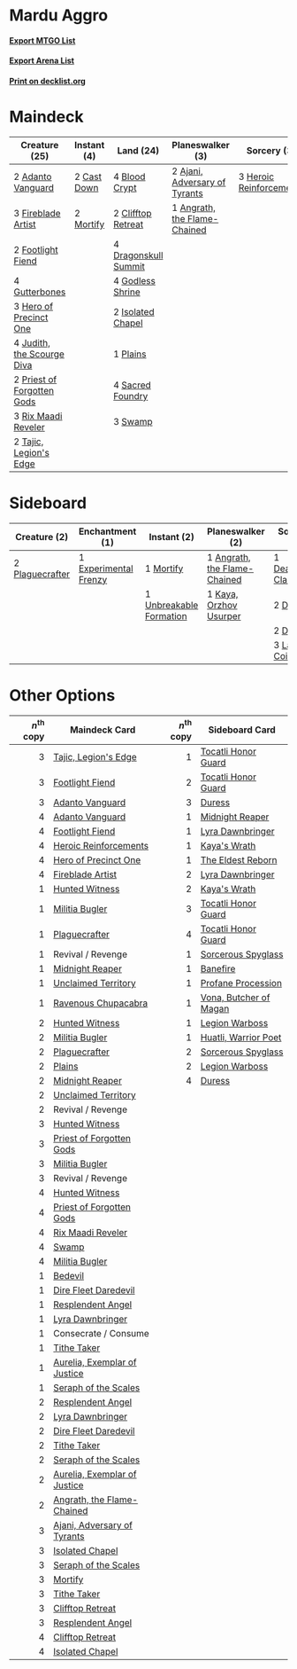 # Mardu Aggro

#### [Export MTGO List](../collection/Mardu%20Aggro/Mardu%20Aggro.txt)
#### [Export Arena List](../collection/Mardu%20Aggro/Mardu%20Aggro_arena.txt)
#### [Print on decklist.org](http://decklist.org/?deckmain=2%09Adanto%20Vanguard%0A2%09Ajani,%20Adversary%20of%20Tyrants%0A1%09Angrath,%20the%20Flame-Chained%0A4%09Blood%20Crypt%0A1%09Carnival%20/%20Carnage%0A2%09Cast%20Down%0A2%09Clifftop%20Retreat%0A4%09Dragonskull%20Summit%0A3%09Fireblade%20Artist%0A2%09Footlight%20Fiend%0A4%09Godless%20Shrine%0A4%09Gutterbones%0A3%09Hero%20of%20Precinct%20One%0A3%09Heroic%20Reinforcements%0A2%09Isolated%20Chapel%0A4%09Judith,%20the%20Scourge%20Diva%0A2%09Mortify%0A1%09Plains%0A2%09Priest%20of%20Forgotten%20Gods%0A3%09Rix%20Maadi%20Reveler%0A4%09Sacred%20Foundry%0A3%09Swamp%0A2%09Tajic,%20Legion's%20Edge&deckside=1%09Angrath,%20the%20Flame-Chained%0A1%09Deafening%20Clarion%0A2%09Drill%20Bit%0A2%09Duress%0A1%09Experimental%20Frenzy%0A1%09Kaya,%20Orzhov%20Usurper%0A3%09Lava%20Coil%0A1%09Mortify%0A2%09Plaguecrafter%0A1%09Unbreakable%20Formation)
# Maindeck

|                                            Creature (25)                                            |                                     Instant (4)                                      |                                           Land (24)                                           |                                            Planeswalker (3)                                            |                                           Sorcery (3)                                            |    Unknown (1)     |
|-----------------------------------------------------------------------------------------------------|--------------------------------------------------------------------------------------|-----------------------------------------------------------------------------------------------|--------------------------------------------------------------------------------------------------------|--------------------------------------------------------------------------------------------------|--------------------|
|2 [Adanto Vanguard](http://gatherer.wizards.com/Pages/Card/Details.aspx?multiverseid=435152)         |2 [Cast Down](http://gatherer.wizards.com/Pages/Card/Details.aspx?multiverseid=442969)|4 [Blood Crypt](http://gatherer.wizards.com/Pages/Card/Details.aspx?multiverseid=97102)        |2 [Ajani, Adversary of Tyrants](http://gatherer.wizards.com/Pages/Card/Details.aspx?multiverseid=447139)|3 [Heroic Reinforcements](http://gatherer.wizards.com/Pages/Card/Details.aspx?multiverseid=447353)|1 Carnival / Carnage|
|3 [Fireblade Artist](http://gatherer.wizards.com/Pages/Card/Details.aspx?multiverseid=457316)        |2 [Mortify](http://gatherer.wizards.com/Pages/Card/Details.aspx?multiverseid=420829)  |2 [Clifftop Retreat](http://gatherer.wizards.com/Pages/Card/Details.aspx?multiverseid=443127)  |1 [Angrath, the Flame-Chained](http://gatherer.wizards.com/Pages/Card/Details.aspx?multiverseid=439809) |                                                                                                  |                    |
|2 [Footlight Fiend](http://gatherer.wizards.com/Pages/Card/Details.aspx?multiverseid=457360)         |                                                                                      |4 [Dragonskull Summit](http://gatherer.wizards.com/Pages/Card/Details.aspx?multiverseid=420909)|                                                                                                        |                                                                                                  |                    |
|4 [Gutterbones](http://gatherer.wizards.com/Pages/Card/Details.aspx?multiverseid=457220)             |                                                                                      |4 [Godless Shrine](http://gatherer.wizards.com/Pages/Card/Details.aspx?multiverseid=405099)    |                                                                                                        |                                                                                                  |                    |
|3 [Hero of Precinct One](http://gatherer.wizards.com/Pages/Card/Details.aspx?multiverseid=457155)    |                                                                                      |2 [Isolated Chapel](http://gatherer.wizards.com/Pages/Card/Details.aspx?multiverseid=443129)   |                                                                                                        |                                                                                                  |                    |
|4 [Judith, the Scourge Diva](http://gatherer.wizards.com/Pages/Card/Details.aspx?multiverseid=457329)|                                                                                      |1 [Plains](http://gatherer.wizards.com/Pages/Card/Details.aspx?multiverseid=439856)            |                                                                                                        |                                                                                                  |                    |
|2 [Priest of Forgotten Gods](http://gatherer.wizards.com/Pages/Card/Details.aspx?multiverseid=457227)|                                                                                      |4 [Sacred Foundry](http://gatherer.wizards.com/Pages/Card/Details.aspx?multiverseid=405106)    |                                                                                                        |                                                                                                  |                    |
|3 [Rix Maadi Reveler](http://gatherer.wizards.com/Pages/Card/Details.aspx?multiverseid=457253)       |                                                                                      |3 [Swamp](http://gatherer.wizards.com/Pages/Card/Details.aspx?multiverseid=439858)             |                                                                                                        |                                                                                                  |                    |
|2 [Tajic, Legion's Edge](http://gatherer.wizards.com/Pages/Card/Details.aspx?multiverseid=452954)    |                                                                                      |                                                                                               |                                                                                                        |                                                                                                  |                    |


# Sideboard

|                                       Creature (2)                                       |                                        Enchantment (1)                                         |                                           Instant (2)                                            |                                           Planeswalker (2)                                            |                                         Sorcery (8)                                          |
|------------------------------------------------------------------------------------------|------------------------------------------------------------------------------------------------|--------------------------------------------------------------------------------------------------|-------------------------------------------------------------------------------------------------------|----------------------------------------------------------------------------------------------|
|2 [Plaguecrafter](http://gatherer.wizards.com/Pages/Card/Details.aspx?multiverseid=452832)|1 [Experimental Frenzy](http://gatherer.wizards.com/Pages/Card/Details.aspx?multiverseid=452849)|1 [Mortify](http://gatherer.wizards.com/Pages/Card/Details.aspx?multiverseid=420829)              |1 [Angrath, the Flame-Chained](http://gatherer.wizards.com/Pages/Card/Details.aspx?multiverseid=439809)|1 [Deafening Clarion](http://gatherer.wizards.com/Pages/Card/Details.aspx?multiverseid=452915)|
|                                                                                          |                                                                                                |1 [Unbreakable Formation](http://gatherer.wizards.com/Pages/Card/Details.aspx?multiverseid=457173)|1 [Kaya, Orzhov Usurper](http://gatherer.wizards.com/Pages/Card/Details.aspx?multiverseid=457330)      |2 [Drill Bit](http://gatherer.wizards.com/Pages/Card/Details.aspx?multiverseid=457217)        |
|                                                                                          |                                                                                                |                                                                                                  |                                                                                                       |2 [Duress](http://gatherer.wizards.com/Pages/Card/Details.aspx?multiverseid=14557)            |
|                                                                                          |                                                                                                |                                                                                                  |                                                                                                       |3 [Lava Coil](http://gatherer.wizards.com/Pages/Card/Details.aspx?multiverseid=452858)        |


# Other Options

|*n*<sup>th</sup> copy|                                             Maindeck Card                                             |*n*<sup>th</sup> copy|                                         Sideboard Card                                          |
|--------------------:|-------------------------------------------------------------------------------------------------------|--------------------:|-------------------------------------------------------------------------------------------------|
|                    3|[Tajic, Legion's Edge](http://gatherer.wizards.com/Pages/Card/Details.aspx?multiverseid=452954)        |                    1|[Tocatli Honor Guard](http://gatherer.wizards.com/Pages/Card/Details.aspx?multiverseid=435194)   |
|                    3|[Footlight Fiend](http://gatherer.wizards.com/Pages/Card/Details.aspx?multiverseid=457360)             |                    2|[Tocatli Honor Guard](http://gatherer.wizards.com/Pages/Card/Details.aspx?multiverseid=435194)   |
|                    3|[Adanto Vanguard](http://gatherer.wizards.com/Pages/Card/Details.aspx?multiverseid=435152)             |                    3|[Duress](http://gatherer.wizards.com/Pages/Card/Details.aspx?multiverseid=14557)                 |
|                    4|[Adanto Vanguard](http://gatherer.wizards.com/Pages/Card/Details.aspx?multiverseid=435152)             |                    1|[Midnight Reaper](http://gatherer.wizards.com/Pages/Card/Details.aspx?multiverseid=452827)       |
|                    4|[Footlight Fiend](http://gatherer.wizards.com/Pages/Card/Details.aspx?multiverseid=457360)             |                    1|[Lyra Dawnbringer](http://gatherer.wizards.com/Pages/Card/Details.aspx?multiverseid=442914)      |
|                    4|[Heroic Reinforcements](http://gatherer.wizards.com/Pages/Card/Details.aspx?multiverseid=447353)       |                    1|[Kaya's Wrath](http://gatherer.wizards.com/Pages/Card/Details.aspx?multiverseid=457331)          |
|                    4|[Hero of Precinct One](http://gatherer.wizards.com/Pages/Card/Details.aspx?multiverseid=457155)        |                    1|[The Eldest Reborn](http://gatherer.wizards.com/Pages/Card/Details.aspx?multiverseid=442978)     |
|                    4|[Fireblade Artist](http://gatherer.wizards.com/Pages/Card/Details.aspx?multiverseid=457316)            |                    2|[Lyra Dawnbringer](http://gatherer.wizards.com/Pages/Card/Details.aspx?multiverseid=442914)      |
|                    1|[Hunted Witness](http://gatherer.wizards.com/Pages/Card/Details.aspx?multiverseid=452765)              |                    2|[Kaya's Wrath](http://gatherer.wizards.com/Pages/Card/Details.aspx?multiverseid=457331)          |
|                    1|[Militia Bugler](http://gatherer.wizards.com/Pages/Card/Details.aspx?multiverseid=447165)              |                    3|[Tocatli Honor Guard](http://gatherer.wizards.com/Pages/Card/Details.aspx?multiverseid=435194)   |
|                    1|[Plaguecrafter](http://gatherer.wizards.com/Pages/Card/Details.aspx?multiverseid=452832)               |                    4|[Tocatli Honor Guard](http://gatherer.wizards.com/Pages/Card/Details.aspx?multiverseid=435194)   |
|                    1|Revival / Revenge                                                                                      |                    1|[Sorcerous Spyglass](http://gatherer.wizards.com/Pages/Card/Details.aspx?multiverseid=435407)    |
|                    1|[Midnight Reaper](http://gatherer.wizards.com/Pages/Card/Details.aspx?multiverseid=452827)             |                    1|[Banefire](http://gatherer.wizards.com/Pages/Card/Details.aspx?multiverseid=186613)              |
|                    1|[Unclaimed Territory](http://gatherer.wizards.com/Pages/Card/Details.aspx?multiverseid=435419)         |                    1|[Profane Procession](http://gatherer.wizards.com/Pages/Card/Details.aspx?multiverseid=439826)    |
|                    1|[Ravenous Chupacabra](http://gatherer.wizards.com/Pages/Card/Details.aspx?multiverseid=442093)         |                    1|[Vona, Butcher of Magan](http://gatherer.wizards.com/Pages/Card/Details.aspx?multiverseid=435387)|
|                    2|[Hunted Witness](http://gatherer.wizards.com/Pages/Card/Details.aspx?multiverseid=452765)              |                    1|[Legion Warboss](http://gatherer.wizards.com/Pages/Card/Details.aspx?multiverseid=452859)        |
|                    2|[Militia Bugler](http://gatherer.wizards.com/Pages/Card/Details.aspx?multiverseid=447165)              |                    1|[Huatli, Warrior Poet](http://gatherer.wizards.com/Pages/Card/Details.aspx?multiverseid=435380)  |
|                    2|[Plaguecrafter](http://gatherer.wizards.com/Pages/Card/Details.aspx?multiverseid=452832)               |                    2|[Sorcerous Spyglass](http://gatherer.wizards.com/Pages/Card/Details.aspx?multiverseid=435407)    |
|                    2|[Plains](http://gatherer.wizards.com/Pages/Card/Details.aspx?multiverseid=439856)                      |                    2|[Legion Warboss](http://gatherer.wizards.com/Pages/Card/Details.aspx?multiverseid=452859)        |
|                    2|[Midnight Reaper](http://gatherer.wizards.com/Pages/Card/Details.aspx?multiverseid=452827)             |                    4|[Duress](http://gatherer.wizards.com/Pages/Card/Details.aspx?multiverseid=14557)                 |
|                    2|[Unclaimed Territory](http://gatherer.wizards.com/Pages/Card/Details.aspx?multiverseid=435419)         |                     |                                                                                                 |
|                    2|Revival / Revenge                                                                                      |                     |                                                                                                 |
|                    3|[Hunted Witness](http://gatherer.wizards.com/Pages/Card/Details.aspx?multiverseid=452765)              |                     |                                                                                                 |
|                    3|[Priest of Forgotten Gods](http://gatherer.wizards.com/Pages/Card/Details.aspx?multiverseid=457227)    |                     |                                                                                                 |
|                    3|[Militia Bugler](http://gatherer.wizards.com/Pages/Card/Details.aspx?multiverseid=447165)              |                     |                                                                                                 |
|                    3|Revival / Revenge                                                                                      |                     |                                                                                                 |
|                    4|[Hunted Witness](http://gatherer.wizards.com/Pages/Card/Details.aspx?multiverseid=452765)              |                     |                                                                                                 |
|                    4|[Priest of Forgotten Gods](http://gatherer.wizards.com/Pages/Card/Details.aspx?multiverseid=457227)    |                     |                                                                                                 |
|                    4|[Rix Maadi Reveler](http://gatherer.wizards.com/Pages/Card/Details.aspx?multiverseid=457253)           |                     |                                                                                                 |
|                    4|[Swamp](http://gatherer.wizards.com/Pages/Card/Details.aspx?multiverseid=439858)                       |                     |                                                                                                 |
|                    4|[Militia Bugler](http://gatherer.wizards.com/Pages/Card/Details.aspx?multiverseid=447165)              |                     |                                                                                                 |
|                    1|[Bedevil](http://gatherer.wizards.com/Pages/Card/Details.aspx?multiverseid=457301)                     |                     |                                                                                                 |
|                    1|[Dire Fleet Daredevil](http://gatherer.wizards.com/Pages/Card/Details.aspx?multiverseid=439756)        |                     |                                                                                                 |
|                    1|[Resplendent Angel](http://gatherer.wizards.com/Pages/Card/Details.aspx?multiverseid=447170)           |                     |                                                                                                 |
|                    1|[Lyra Dawnbringer](http://gatherer.wizards.com/Pages/Card/Details.aspx?multiverseid=442914)            |                     |                                                                                                 |
|                    1|Consecrate / Consume                                                                                   |                     |                                                                                                 |
|                    1|[Tithe Taker](http://gatherer.wizards.com/Pages/Card/Details.aspx?multiverseid=457171)                 |                     |                                                                                                 |
|                    1|[Aurelia, Exemplar of Justice](http://gatherer.wizards.com/Pages/Card/Details.aspx?multiverseid=452903)|                     |                                                                                                 |
|                    1|[Seraph of the Scales](http://gatherer.wizards.com/Pages/Card/Details.aspx?multiverseid=457349)        |                     |                                                                                                 |
|                    2|[Resplendent Angel](http://gatherer.wizards.com/Pages/Card/Details.aspx?multiverseid=447170)           |                     |                                                                                                 |
|                    2|[Lyra Dawnbringer](http://gatherer.wizards.com/Pages/Card/Details.aspx?multiverseid=442914)            |                     |                                                                                                 |
|                    2|[Dire Fleet Daredevil](http://gatherer.wizards.com/Pages/Card/Details.aspx?multiverseid=439756)        |                     |                                                                                                 |
|                    2|[Tithe Taker](http://gatherer.wizards.com/Pages/Card/Details.aspx?multiverseid=457171)                 |                     |                                                                                                 |
|                    2|[Seraph of the Scales](http://gatherer.wizards.com/Pages/Card/Details.aspx?multiverseid=457349)        |                     |                                                                                                 |
|                    2|[Aurelia, Exemplar of Justice](http://gatherer.wizards.com/Pages/Card/Details.aspx?multiverseid=452903)|                     |                                                                                                 |
|                    2|[Angrath, the Flame-Chained](http://gatherer.wizards.com/Pages/Card/Details.aspx?multiverseid=439809)  |                     |                                                                                                 |
|                    3|[Ajani, Adversary of Tyrants](http://gatherer.wizards.com/Pages/Card/Details.aspx?multiverseid=447139) |                     |                                                                                                 |
|                    3|[Isolated Chapel](http://gatherer.wizards.com/Pages/Card/Details.aspx?multiverseid=443129)             |                     |                                                                                                 |
|                    3|[Seraph of the Scales](http://gatherer.wizards.com/Pages/Card/Details.aspx?multiverseid=457349)        |                     |                                                                                                 |
|                    3|[Mortify](http://gatherer.wizards.com/Pages/Card/Details.aspx?multiverseid=420829)                     |                     |                                                                                                 |
|                    3|[Tithe Taker](http://gatherer.wizards.com/Pages/Card/Details.aspx?multiverseid=457171)                 |                     |                                                                                                 |
|                    3|[Clifftop Retreat](http://gatherer.wizards.com/Pages/Card/Details.aspx?multiverseid=443127)            |                     |                                                                                                 |
|                    3|[Resplendent Angel](http://gatherer.wizards.com/Pages/Card/Details.aspx?multiverseid=447170)           |                     |                                                                                                 |
|                    4|[Clifftop Retreat](http://gatherer.wizards.com/Pages/Card/Details.aspx?multiverseid=443127)            |                     |                                                                                                 |
|                    4|[Isolated Chapel](http://gatherer.wizards.com/Pages/Card/Details.aspx?multiverseid=443129)             |                     |                                                                                                 |


